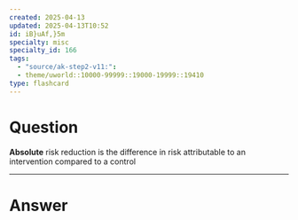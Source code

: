 ```yaml
---
created: 2025-04-13
updated: 2025-04-13T10:52
id: iB}uAf,}5m
specialty: misc
specialty_id: 166
tags:
  - "source/ak-step2-v11:": 
  - theme/uworld::10000-99999::19000-19999::19410
type: flashcard
---
```


# Question
**Absolute** risk reduction is the difference in risk attributable to an intervention compared to a control

---

# Answer
